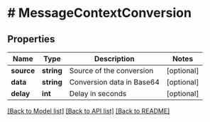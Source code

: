 # # MessageContextConversion

## Properties

Name | Type | Description | Notes
------------ | ------------- | ------------- | -------------
**source** | **string** | Source of the conversion | [optional]
**data** | **string** | Conversion data in Base64 | [optional]
**delay** | **int** | Delay in seconds | [optional]

[[Back to Model list]](../../README.md#models) [[Back to API list]](../../README.md#endpoints) [[Back to README]](../../README.md)

